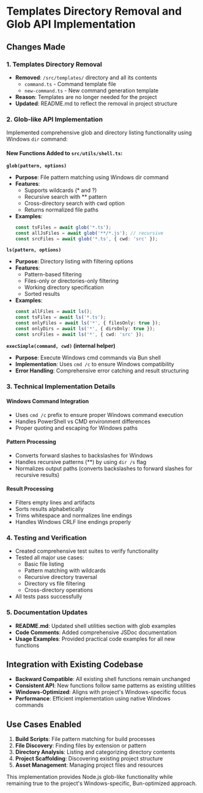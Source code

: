 # Templates Directory Removal and Glob API Implementation

## Changes Made

### 1. Templates Directory Removal
- **Removed**: `/src/templates/` directory and all its contents
  - `command.ts` - Command template file
  - `new-command.ts` - New command generation template
- **Reason**: Templates are no longer needed for the project
- **Updated**: README.md to reflect the removal in project structure

### 2. Glob-like API Implementation
Implemented comprehensive glob and directory listing functionality using Windows `dir` command:

#### New Functions Added to `src/utils/shell.ts`:

**`glob(pattern, options)`**
- **Purpose**: File pattern matching using Windows dir command
- **Features**:
  - Supports wildcards (* and ?)
  - Recursive search with ** pattern
  - Cross-directory search with cwd option
  - Returns normalized file paths
- **Examples**:
  ```typescript
  const tsFiles = await glob('*.ts');
  const allJsFiles = await glob('**/*.js'); // recursive
  const srcFiles = await glob('*.ts', { cwd: 'src' });
  ```

**`ls(pattern, options)`**
- **Purpose**: Directory listing with filtering options
- **Features**:
  - Pattern-based filtering
  - Files-only or directories-only filtering
  - Working directory specification
  - Sorted results
- **Examples**:
  ```typescript
  const allFiles = await ls();
  const tsFiles = await ls('*.ts');
  const onlyFiles = await ls('*', { filesOnly: true });
  const onlyDirs = await ls('*', { dirsOnly: true });
  const srcFiles = await ls('*', { cwd: 'src' });
  ```

**`execSimple(command, cwd)` (internal helper)**
- **Purpose**: Execute Windows cmd commands via Bun shell
- **Implementation**: Uses `cmd /c` to ensure Windows compatibility
- **Error Handling**: Comprehensive error catching and result structuring

### 3. Technical Implementation Details

#### Windows Command Integration
- Uses `cmd /c` prefix to ensure proper Windows command execution
- Handles PowerShell vs CMD environment differences
- Proper quoting and escaping for Windows paths

#### Pattern Processing
- Converts forward slashes to backslashes for Windows
- Handles recursive patterns (**) by using `dir /s` flag
- Normalizes output paths (converts backslashes to forward slashes for recursive results)

#### Result Processing
- Filters empty lines and artifacts
- Sorts results alphabetically
- Trims whitespace and normalizes line endings
- Handles Windows CRLF line endings properly

### 4. Testing and Verification
- Created comprehensive test suites to verify functionality
- Tested all major use cases:
  - Basic file listing
  - Pattern matching with wildcards
  - Recursive directory traversal
  - Directory vs file filtering
  - Cross-directory operations
- All tests pass successfully

### 5. Documentation Updates
- **README.md**: Updated shell utilities section with glob examples
- **Code Comments**: Added comprehensive JSDoc documentation
- **Usage Examples**: Provided practical code examples for all new functions

## Integration with Existing Codebase
- **Backward Compatible**: All existing shell functions remain unchanged
- **Consistent API**: New functions follow same patterns as existing utilities
- **Windows-Optimized**: Aligns with project's Windows-specific focus
- **Performance**: Efficient implementation using native Windows commands

## Use Cases Enabled
1. **Build Scripts**: File pattern matching for build processes
2. **File Discovery**: Finding files by extension or pattern
3. **Directory Analysis**: Listing and categorizing directory contents  
4. **Project Scaffolding**: Discovering existing project structure
5. **Asset Management**: Managing project files and resources

This implementation provides Node.js glob-like functionality while remaining true to the project's Windows-specific, Bun-optimized approach.